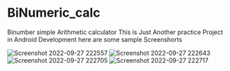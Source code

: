 # BiNumeric_calc
Binumber simple Arithmetic calculator 
This is Just Another practice Project in Android Development
here are some sample Screenshorts

![Screenshot 2022-09-27 222557](https://user-images.githubusercontent.com/104882734/192589745-5a029bf5-ccc3-4bd6-8319-b688fe122a6c.jpg)
![Screenshot 2022-09-27 222643](https://user-images.githubusercontent.com/104882734/192589754-408404d9-f43f-4f77-80a9-7b7ef1f4ad76.jpg)
![Screenshot 2022-09-27 222705](https://user-images.githubusercontent.com/104882734/192589760-789ad6d9-81cc-4da0-a937-446dbdee9912.jpg)
![Screenshot 2022-09-27 222717](https://user-images.githubusercontent.com/104882734/192589766-76fbcfb9-8d0c-4365-8e1d-3116108621b2.jpg)
